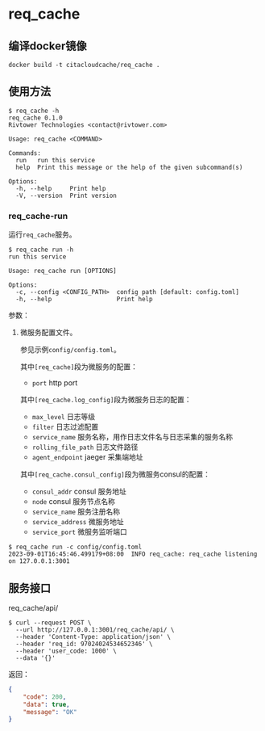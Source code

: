 # req_cache

## 编译docker镜像
```
docker build -t citacloudcache/req_cache .
```
## 使用方法

```
$ req_cache -h
req_cache 0.1.0
Rivtower Technologies <contact@rivtower.com>

Usage: req_cache <COMMAND>

Commands:
  run   run this service
  help  Print this message or the help of the given subcommand(s)

Options:
  -h, --help     Print help
  -V, --version  Print version
```

### req_cache-run

运行`req_cache`服务。

```
$ req_cache run -h
run this service

Usage: req_cache run [OPTIONS]

Options:
  -c, --config <CONFIG_PATH>  config path [default: config.toml]
  -h, --help                  Print help
```

参数：
1. 微服务配置文件。

    参见示例`config/config.toml`。

    其中`[req_cache]`段为微服务的配置：
    * `port` http port

    其中`[req_cache.log_config]`段为微服务日志的配置：
    * `max_level` 日志等级
    * `filter` 日志过滤配置
    * `service_name` 服务名称，用作日志文件名与日志采集的服务名称
    * `rolling_file_path` 日志文件路径
    * `agent_endpoint` jaeger 采集端地址

    其中`[req_cache.consul_config]`段为微服务consul的配置：
    * `consul_addr` consul 服务地址
    * `node` consul 服务节点名称
    * `service_name` 服务注册名称
    * `service_address` 微服务地址
    * `service_port` 微服务监听端口

```
$ req_cache run -c config/config.toml
2023-09-01T16:45:46.499179+08:00  INFO req_cache: req_cache listening on 127.0.0.1:3001
```

## 服务接口

req_cache/api/

```
$ curl --request POST \
  --url http://127.0.0.1:3001/req_cache/api/ \
  --header 'Content-Type: application/json' \
  --header 'req_id: 97024024534652346' \
  --header 'user_code: 1000' \
  --data '{}'
```

返回：

```json
{
    "code": 200,
    "data": true,
    "message": "OK"
}
```
